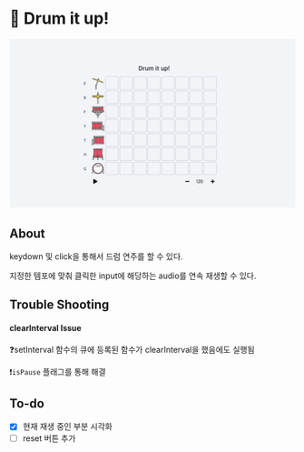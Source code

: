 # 🥁 Drum it up!

![Drum it up](./img/Readme.png)

## About

keydown 및 click을 통해서 드럼 연주를 할 수 있다.

지정한 템포에 맞춰 클릭한 input에 해당하는 audio를 연속 재생할 수 있다.

## Trouble Shooting

#### clearInterval Issue

❓setInterval 함수의 큐에 등록된 함수가 clearInterval을 했음에도 실행됨

❗️`isPause` 플래그를 통해 해결

## To-do

- [x] 현재 재생 중인 부분 시각화
- [ ] reset 버튼 추가
